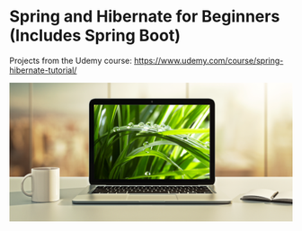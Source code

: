 # Spring and Hibernate for Beginners (Includes Spring Boot)
Projects from the Udemy course: https://www.udemy.com/course/spring-hibernate-tutorial/

[<img src="images/spring-and-hibernate-thumbnail.png">](http://www.luv2code.com/spring-github)
